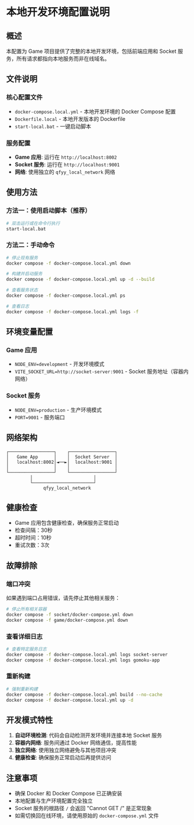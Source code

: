 # 本地开发环境配置说明

## 概述
本配置为 Game 项目提供了完整的本地开发环境，包括前端应用和 Socket 服务，所有请求都指向本地服务而非在线域名。

## 文件说明

### 核心配置文件
- `docker-compose.local.yml` - 本地开发环境的 Docker Compose 配置
- `Dockerfile.local` - 本地开发版本的 Dockerfile
- `start-local.bat` - 一键启动脚本

### 服务配置
- **Game 应用**: 运行在 `http://localhost:8002`
- **Socket 服务**: 运行在 `http://localhost:9001`
- **网络**: 使用独立的 `qfyy_local_network` 网络

## 使用方法

### 方法一：使用启动脚本（推荐）
```bash
# 双击运行或在命令行执行
start-local.bat
```

### 方法二：手动命令
```bash
# 停止现有服务
docker compose -f docker-compose.local.yml down

# 构建并启动服务
docker compose -f docker-compose.local.yml up -d --build

# 查看服务状态
docker compose -f docker-compose.local.yml ps

# 查看日志
docker compose -f docker-compose.local.yml logs -f
```

## 环境变量配置

### Game 应用
- `NODE_ENV=development` - 开发环境模式
- `VITE_SOCKET_URL=http://socket-server:9001` - Socket 服务地址（容器内网络）

### Socket 服务
- `NODE_ENV=production` - 生产环境模式
- `PORT=9001` - 服务端口

## 网络架构

```
┌─────────────────┐    ┌─────────────────┐
│   Game App      │    │  Socket Server  │
│   localhost:8002│◄──►│  localhost:9001 │
│                 │    │                 │
└─────────────────┘    └─────────────────┘
         │                       │
         └───────────────────────┘
              qfyy_local_network
```

## 健康检查
- Game 应用包含健康检查，确保服务正常启动
- 检查间隔：30秒
- 超时时间：10秒
- 重试次数：3次

## 故障排除

### 端口冲突
如果遇到端口占用错误，请先停止其他相关服务：
```bash
# 停止所有相关容器
docker compose -f socket/docker-compose.yml down
docker compose -f game/docker-compose.yml down
```

### 查看详细日志
```bash
# 查看特定服务日志
docker compose -f docker-compose.local.yml logs socket-server
docker compose -f docker-compose.local.yml logs gomoku-app
```

### 重新构建
```bash
# 强制重新构建
docker compose -f docker-compose.local.yml build --no-cache
docker compose -f docker-compose.local.yml up -d
```

## 开发模式特性
1. **自动环境检测**: 代码会自动检测开发环境并连接本地 Socket 服务
2. **容器内网络**: 服务间通过 Docker 网络通信，提高性能
3. **独立网络**: 使用独立网络避免与其他项目冲突
4. **健康检查**: 确保服务正常启动后再提供访问

## 注意事项
- 确保 Docker 和 Docker Compose 已正确安装
- 本地配置与生产环境配置完全独立
- Socket 服务的根路径 `/` 会返回 "Cannot GET /" 是正常现象
- 如需切换回在线环境，请使用原始的 `docker-compose.yml` 文件